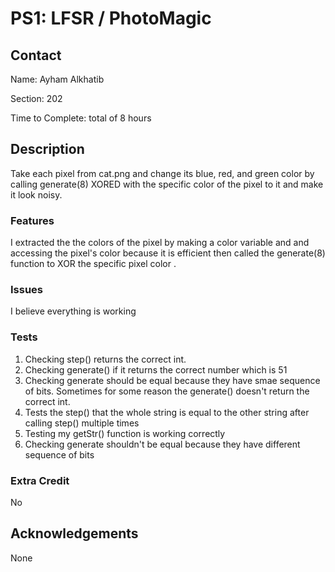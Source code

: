 # PS1: LFSR / PhotoMagic

## Contact
Name: Ayham Alkhatib

Section: 202

Time to Complete: total of 8 hours


## Description
Take each pixel from cat.png and change its blue, red, and green color by calling generate(8) XORED with the specific color of the pixel to it and make it look noisy.

### Features
I extracted the the colors of the pixel by making a color variable and and accessing the pixel's color because it is efficient then called the generate(8) function to XOR the specific pixel color .  

### Issues
I believe everything is working

### Tests
1) Checking step() returns the correct int.
2) Checking generate() if it returns the correct number which is 51
3) Checking generate should be equal because they have smae sequence of bits. Sometimes for some reason the generate() doesn't return the correct int.
4) Tests the step() that the whole string is equal to the other string after calling step() multiple times
5) Testing my getStr() function is working correctly
6) Checking generate shouldn't be equal because they have different sequence of bits


### Extra Credit
No

## Acknowledgements
None

